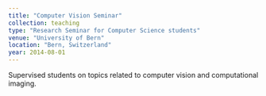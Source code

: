 ```yaml
---
title: "Computer Vision Seminar"
collection: teaching
type: "Research Seminar for Computer Science students"
venue: "University of Bern"
location: "Bern, Switzerland"
year: 2014-08-01
---
```


Supervised students on topics related to computer vision and computational imaging.
